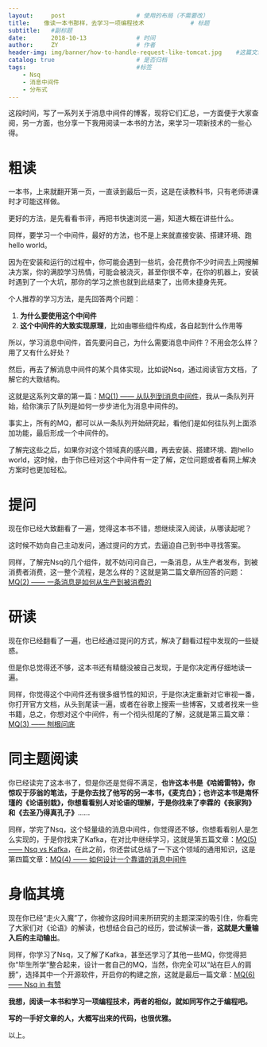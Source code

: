 ```yaml
---
layout:     post                    # 使用的布局（不需要改）
title:    像读一本书那样，去学习一项编程技术             # 标题 
subtitle:   #副标题
date:       2018-10-13              # 时间
author:     ZY                      # 作者
header-img: img/banner/how-to-handle-request-like-tomcat.jpg    #这篇文章标题背景图片
catalog: true                       # 是否归档
tags:                               #标签
    - Nsq
    - 消息中间件
    - 分布式
---
```


这段时间，写了一系列关于消息中间件的博客，现将它们汇总，一方面便于大家查阅，另一方面，也分享一下我用阅读一本书的方法，来学习一项新技术的一些心得。  

# 粗读

一本书，上来就翻开第一页，一直读到最后一页，这是在读教科书，只有老师讲课时才可能这样做。  

更好的方法，是先看看书评，再把书快速浏览一遍，知道大概在讲些什么。  

同样，要学习一个中间件，最好的方法，也不是上来就直接安装、搭建环境、跑hello world。  

因为在安装和运行的过程中，你可能会遇到一些坑，会花费你不少时间去上网搜解决方案，你的满腔学习热情，可能会被浇灭，甚至你很不幸，在你的机器上，安装时遇到了一个大坑，那你的学习之旅也就到此结束了，出师未捷身先死。  

个人推荐的学习方法，是先回答两个问题：  

1. **为什么要使用这个中间件**  
2. **这个中间件的大致实现原理**，比如由哪些组件构成，各自起到什么作用等  

所以，学习消息中间件，首先要问自己，为什么需要消息中间件？不用会怎么样？用了又有什么好处？  

然后，再去了解消息中间件的某个具体实现，比如说Nsq，通过阅读官方文档，了解它的大致结构。  

这就是这系列文章的第一篇：[MQ(1) —— 从队列到消息中间件](http://bridgeforyou.cn/2018/10/02/Nsq-1-From-Queue-To-MQ/)，我从一条队列开始，给你演示了队列是如何一步步进化为消息中间件的。  

事实上，所有的MQ，都可以从一条队列开始研究起，看他们是如何往队列上面添加功能，最后形成一个中间件的。  

了解完这些之后，如果你对这个领域真的感兴趣，再去安装、搭建环境、跑hello world，这时候，由于你已经对这个中间件有一定了解，定位问题或者看网上解决方案时也更加轻松。  

# 提问

现在你已经大致翻看了一遍，觉得这本书不错，想继续深入阅读，从哪读起呢？  

这时候不妨向自己主动发问，通过提问的方式，去逼迫自己到书中寻找答案。  

同样，了解完Nsq的几个组件，就不妨问问自己，一条消息，从生产者发布，到被消费者消费，这一整个流程，是怎么样的？这就是第二篇文章所回答的问题：[MQ(2) —— 一条消息是如何从生产到被消费的](http://bridgeforyou.cn/2018/10/02/Nsq-2-Bringing-it-All-Together/)   

# 研读

现在你已经翻看了一遍，也已经通过提问的方式，解决了翻看过程中发现的一些疑惑。  

但是你总觉得还不够，这本书还有精髓没被自己发现，于是你决定再仔细地读一遍。  

同样，你觉得这个中间件还有很多细节性的知识，于是你决定重新对它审视一番，你打开官方文档，从头到尾读一遍，或者在谷歌上搜索一些博客，又或者找来一些书籍，总之，你想对这个中间件，有一个彻头彻尾的了解，这就是第三篇文章：[MQ(3) —— 刨根问底](http://bridgeforyou.cn/2018/10/02/Nsq-3-Details/)

# 同主题阅读

你已经读完了这本书了，但是你还是觉得不满足，**也许这本书是《哈姆雷特》，你惊叹于莎翁的笔法，于是你去找了他写的另一本书，《麦克白》；也许这本书是南怀瑾的《论语别栽》，你想看看别人对论语的理解，于是你找来了李霖的《丧家狗》和《去圣乃得真孔子》**......  

同样，学完了Nsq，这个轻量级的消息中间件，你觉得还不够，你想看看别人是怎么实现的，于是你找来了Kafka，在对比中继续学习，这就是第五篇文章：[MQ(5) —— Nsq vs Kafka](http://bridgeforyou.cn/2018/10/02/Nsq-5-Nsq-vs-Kafka/)，在此之前，你还尝试总结了一下这个领域的通用知识，这是第四篇文章：[MQ(4) —— 如何设计一个靠谱的消息中间件](http://bridgeforyou.cn/2018/10/02/Nsq-4-How-to-Design-a-MQ/)

# 身临其境

现在你已经“走火入魔”了，你被你这段时间来所研究的主题深深的吸引住，你看完了大家们对《论语》的解读，也想结合自己的经历，尝试解读一番，**这就是大量输入后的主动输出**。  

同样，你学习了Nsq，又了解了Kafka，甚至还学习了其他一些MQ，你觉得把你“毕生所学”整合起来，设计一套自己的MQ，当然，你完全可以“站在巨人的肩膀”，选择其中一个开源软件，开启你的构建之旅，这就是最后一篇文章：[MQ(6) —— Nsq in 有赞](http://bridgeforyou.cn/2018/10/02/Nsq-6-Nsq-in-Youzan/)

**我想，阅读一本书和学习一项编程技术，两者的相似，就如同写作之于编程吧。**  

**写的一手好文章的人，大概写出来的代码，也很优雅。**  

以上。  






